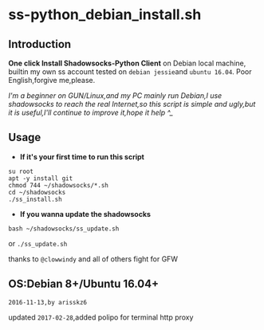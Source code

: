 
# ss-python_debian_install.sh
## Introduction
**One click Install Shadowsocks-Python Client** on Debian local machine,
builtin my own ss account
tested on `debian jessie`and `ubuntu 16.04`.
Poor English,forgive me,please.

*I'm a beginner on GUN/Linux,and my PC mainly run Debian,I use shadowsocks to reach the real Internet,so this script is simple and ugly,but it is useful,I'll continue to improve it,hope it help  ^_*
## Usage
+ **If it's your first time to run this script**

```
su root
apt -y install git
chmod 744 ~/shadowsocks/*.sh
cd ~/shadowsocks
./ss_install.sh
```
+ **If you wanna update the shadowsocks**

`bash ~/shadowsocks/ss_update.sh`

or `./ss_update.sh`

thanks to `@clowwindy` and all of others fight for GFW

OS:Debian 8+/Ubuntu 16.04+
------------------------------------------------------------------------------------------------------
`2016-11-13,by arisskz6`

updated `2017-02-28`,added polipo for terminal http proxy
